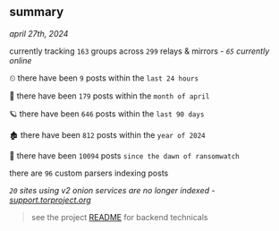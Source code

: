 
## summary
_april 27th, 2024_

currently tracking `163` groups across `299` relays & mirrors - _`65` currently online_

⏲ there have been `9` posts within the `last 24 hours`

🦈 there have been `179` posts within the `month of april`

🪐 there have been `646` posts within the `last 90 days`

🏚 there have been `812` posts within the `year of 2024`

🦕 there have been `10094` posts `since the dawn of ransomwatch`

there are `96` custom parsers indexing posts

_`20` sites using v2 onion services are no longer indexed - [support.torproject.org](https://support.torproject.org/onionservices/v2-deprecation/)_

> see the project [README](https://github.com/joshhighet/ransomwatch#ransomwatch--) for backend technicals
